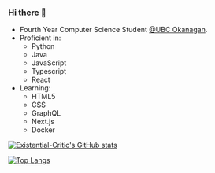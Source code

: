 ### Hi there 👋

 - Fourth Year Computer Science Student [@UBC Okanagan](https://ok.ubc.ca/).
 - Proficient in:
   - Python
   - Java
   - JavaScript
   - Typescript
   - React
 - Learning:
   - HTML5
   - CSS
   - GraphQL
   - Next.js
   - Docker

[![Existential-Critic's GitHub stats](https://github-readme-stats.vercel.app/api?username=Existential-Critic&count_private=true&show_icons=true&theme=gruvbox)](https://github.com/anuraghazra/github-readme-stats)

[![Top Langs](https://github-readme-stats.vercel.app/api/top-langs/?username=Existential-Critic&layout=compact&theme=gruvbox)](https://github.com/anuraghazra/github-readme-stats)

<!--
**Existential-Critic/Existential-Critic** is a ✨ _special_ ✨ repository because its `README.md` (this file) appears on your GitHub profile.

Here are some ideas to get you started:

- 🔭 I’m currently working on ...
- 🌱 I’m currently learning ...
- 👯 I’m looking to collaborate on ...
- 🤔 I’m looking for help with ...
- 💬 Ask me about ...
- 📫 How to reach me: ...
- 😄 Pronouns: ...
- ⚡ Fun fact: ...
-->
